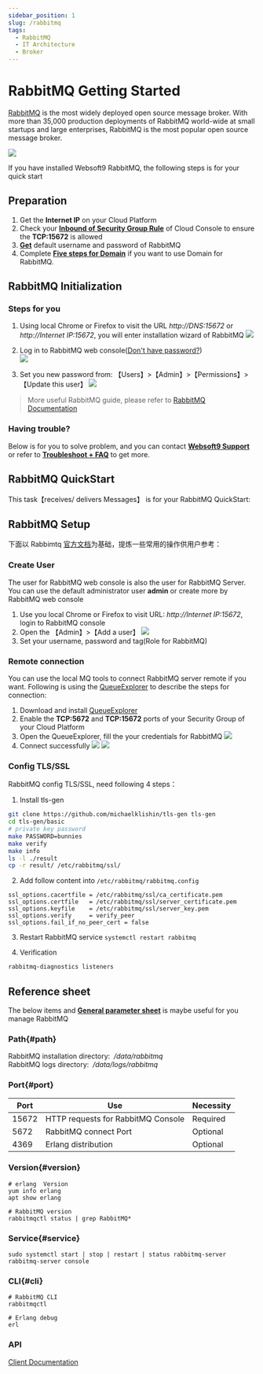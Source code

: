 ```yaml
---
sidebar_position: 1
slug: /rabbitmq
tags:
  - RabbitMQ
  - IT Architecture
  - Broker
---
```


# RabbitMQ Getting Started

[RabbitMQ](https://rabbitmq-server.apache.org/) is the most widely deployed open source message broker. With more than 35,000 production deployments of RabbitMQ world-wide at small startups and large enterprises, RabbitMQ is the most popular open source message broker.

![](https://libs.websoft9.com/Websoft9/DocsPicture/zh/rabbitmq/rabbitmq-gui-websoft9.png)  

If you have installed Websoft9 RabbitMQ, the following steps is for your quick start


## Preparation

1. Get the **Internet IP** on your Cloud Platform
2. Check your **[Inbound of Security Group Rule](./administrator/firewall#security)** of Cloud Console to ensure the **TCP:15672** is allowed
3. **[Get](./user/credentials)** default username and password of RabbitMQ
4. Complete **[Five steps for Domain](./administrator/domain_step)** if you want to use Domain for RabbitMQ.

## RabbitMQ Initialization

### Steps for you

1. Using local Chrome or Firefox to visit the URL *http://DNS:15672* or *http://Internet IP:15672*, you will enter installation wizard of RabbitMQ
   ![](https://libs.websoft9.com/Websoft9/DocsPicture/zh/rabbitmq/rabbitmq-login-websoft9.png)

2. Log in to RabbitMQ web console([Don't have password?](./user/credentials))  
   ![](https://libs.websoft9.com/Websoft9/DocsPicture/zh/rabbitmq/rabbitmq-bk-websoft9.png)

3. Set you new password from: 【Users】>【Admin】>【Permissions】>【Update this user】
   ![](https://libs.websoft9.com/Websoft9/DocsPicture/zh/rabbitmq/rabbitmq-pw-websoft9.png)

> More useful RabbitMQ guide, please refer to [RabbitMQ Documentation](https://www.rabbitmq.com/documentation.html)

### Having trouble?

Below is for you to solve problem, and you can contact **[Websoft9 Support](./helpdesk)** or refer to **[Troubleshoot + FAQ](./faq#setup)** to get more.  

## RabbitMQ QuickStart
  
This task【receives/ delivers Messages】 is for your RabbitMQ QuickStart:

## RabbitMQ Setup

下面以 Rabbimtq [官方文档](https://www.rabbitmq.com/documentation.html)为基础，提炼一些常用的操作供用户参考：

### Create User

The user for RabbitMQ web console is also the user for RabbitMQ Server. You can use the default administrator user **admin** or create more by RabbitMQ web console

1. Use you local Chrome or Firefox to visit URL: *http://Internet IP:15672*, login to RabbitMQ console
2. Open the 【Admin】>【Add a user】
   ![](https://libs.websoft9.com/Websoft9/DocsPicture/zh/rabbitmq/rabbitmq-createuser-websoft9.png)
3. Set your username, password and tag(Role for RabbitMQ)

### Remote connection

You can use the local MQ tools to connect RabbitMQ server remote if you want. 
Following is using the [QueueExplorer](https://www.cogin.com/mq/index.php) to describe the steps for connection:

1. Download and install [QueueExplorer](https://www.cogin.com/mq/download.php)
2. Enable the **TCP:5672** and **TCP:15672** ports of your Security Group of your Cloud Platform
3. Open the QueueExplorer, fill the your credentials for RabbitMQ
   ![](https://libs.websoft9.com/Websoft9/DocsPicture/zh/rabbitmq/queueexplorer-rabbtimq001-websoft9.png)
4. Connect successfully
   ![](https://libs.websoft9.com/Websoft9/DocsPicture/zh/rabbitmq/queueexplorer-rabbtimq002-websoft9.png)
   ![](https://libs.websoft9.com/Websoft9/DocsPicture/zh/rabbitmq/queueexplorer-rabbtimq003-websoft9.png)

### Config TLS/SSL

RabbitMQ config TLS/SSL, need following 4 steps：

1. Install tls-gen

```bash
git clone https://github.com/michaelklishin/tls-gen tls-gen
cd tls-gen/basic
# private key password
make PASSWORD=bunnies
make verify
make info
ls -l ./result
cp -r result/ /etc/rabbitmq/ssl/  
```

2. Add follow content into `/etc/rabbitmq/rabbitmq.config`

```
ssl_options.cacertfile = /etc/rabbitmq/ssl/ca_certificate.pem
ssl_options.certfile   = /etc/rabbitmq/ssl/server_certificate.pem
ssl_options.keyfile    = /etc/rabbitmq/ssl/server_key.pem
ssl_options.verify     = verify_peer
ssl_options.fail_if_no_peer_cert = false
```
3. Restart RabbitMQ service `systemctl restart rabbitmq`

4. Verification

```bash
rabbitmq-diagnostics listeners
```

## Reference sheet

The below items and **[General parameter sheet](./administrator/parameter)** is maybe useful for you manage RabbitMQ

### Path{#path}
  
RabbitMQ installation directory:  */data/rabbitmq*  
RabbitMQ logs directory:  */data/logs/rabbitmq*
  
### Port{#port}

| Port | Use                                          | Necessity |
| ------ | --------------------------------------------- | ------ |
| 15672 | HTTP requests for RabbitMQ Console| Required |
| 5672 | RabbitMQ connect Port | Optional |
| 4369 | Erlang distribution | Optional |

### Version{#version}

```shell
# erlang  Version
yum info erlang
apt show erlang

# RabbitMQ version
rabbitmqctl status | grep RabbitMQ*
```

### Service{#service}

```shell
sudo systemctl start | stop | restart | status rabbitmq-server
rabbitmq-server console
```

### CLI{#cli}

```
# RabbitMQ CLI
rabbitmqctl 

# Erlang debug
erl
```
  
### API

[Client Documentation](https://www.rabbitmq.com/dotnet-api-guide.html)